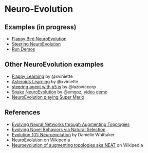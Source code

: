 # Neuro-Evolution

## Examples (in progress)
* [Flappy Bird NeuroEvolution](https://github.com/shiffman/nn-evolution-p5/tree/master/flappy)
* [Steering NeuroEvolution](https://github.com/shiffman/nn-evolution-p5/tree/master/steering)
* [Run Demos](https://shiffman.github.io/nn-evolution-p5/)

## Other NeuroEvolution examples
* [Flappy Learning](https://github.com/xviniette/FlappyLearning) by @xviniette
* [Asteroids Learning](https://github.com/xviniette/AsteroidsLearning) by @xviniette
* [steering agent with p5.js](https://github.com/lazoviccorp/aijs2/tree/gh-pages) by @lazoviccorp
* [Snake NeuroEvolution](https://github.com/emgoz/Neural-network-snake) by @emgoz, [video demo](https://www.youtube.com/watch?v=BBLJFYr7zB8&t=0s)
* [NeuroEvolution playing Super Mario](https://www.youtube.com/watch?v=qv6UVOQ0F44)

## References
* [Evolving Neural Networks through
Augmenting Topologies](http://nn.cs.utexas.edu/downloads/papers/stanley.ec02.pdf)
* [Evolving Novel Behaviors via Natural Selection](http://www.channon.net/alastair/geb/alife6/channon_ad_alife6.pdf)
* [Evolution 101: Neuroevolution](https://www3.beacon-center.org/blog/2012/08/13/evolution-101-neuroevolution/) by Danielle Whittaker
* [NeuroEvolution](https://en.wikipedia.org/wiki/Neuroevolution) on Wikipedia
* [Neuroevolution of augmenting topologies aka NEAT](https://en.wikipedia.org/wiki/Neuroevolution_of_augmenting_topologies) on Wikipedia
